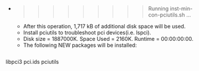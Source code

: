 * >>>>>>>>> Running inst-min-con-pciutils.sh ...
  * After this operation, 1,717 kB of additional disk space will be used.
  * Install pciutils to troubleshoot pci devices(i.e. lspci).
  * Disk size = 1887000K. Space Used = 2160K. Runtime = 00:00:00:00.
  * The following NEW packages will be installed:
  ```bash
libpci3 pci.ids pciutils
  ```
